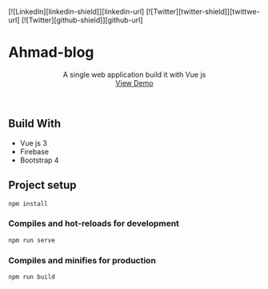 [![LinkedIn][linkedin-shield]][linkedin-url]
[![Twitter][twitter-shield]][twittwe-url]
[![Twitter][github-shield]][github-url]


# Ahmad-blog

<p align="center">

  <p align="center">
A single web application build it with Vue js
    <br />
    <a href="http://iepes.site/">View Demo</a>
  </p>
</p>   

<Br>

## Build With
* []() Vue js 3
* []() Firebase
* []() Bootstrap 4


## Project setup
```
npm install
```

### Compiles and hot-reloads for development
```
npm run serve
```

### Compiles and minifies for production
```
npm run build
```
